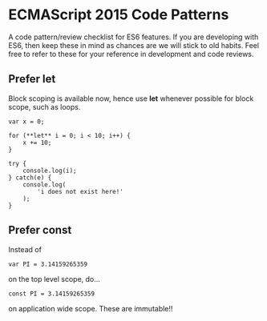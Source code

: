 # ECMAScript 2015 Code Patterns

A code pattern/review checklist for ES6 features. If you are developing with ES6, then keep these in mind as chances are we will stick to old habits. Feel free to refer to these for your reference in development and code reviews.

## Prefer let

Block scoping is available now, hence use **let** whenever possible for block scope, such as loops.

```
var x = 0;

for (**let** i = 0; i < 10; i++) {
    x += 10;
}

try {
	console.log(i);
} catch(e) {
	console.log(
		'i does not exist here!'
	);
}
```
## Prefer const

Instead of 

```
var PI = 3.14159265359
```
on the top level scope, do...

```
const PI = 3.14159265359
```
on application wide scope. These are immutable!!






